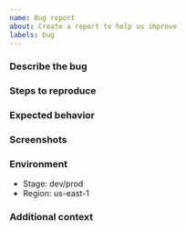 ```yaml
---
name: Bug report
about: Create a report to help us improve
labels: bug
---
```


### Describe the bug

### Steps to reproduce

### Expected behavior

### Screenshots

### Environment
- Stage: dev/prod
- Region: us-east-1

### Additional context
